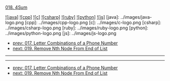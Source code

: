 [018. 4Sum](https://leetcode.com/problems/4sum/)

[![java]](../java/018-4sum.md)
[![cpp]](../cpp/018-4sum.md)
[![c]](../c/018-4sum.md)
[![csharp]](../csharp/018-4sum.md)
[![ruby]](../ruby/018-4sum.md)
[![python]](../python/018-4sum.md)
[![js]](../js/018-4sum.md)
[java]: ../images/java-logo.png
[cpp]: ../images/cpp-logo.png
[c]: ../images/c-logo.png
[csharp]: ../images/csharp-logo.png
[ruby]: ../images/ruby-logo.png
[python]: ../images/python-logo.png
[js]: ../images/js-logo.png

- [prev: 017. Letter Combinations of a Phone Number](017-letter-combinations-of-a-phone-number.md)
- [next: 019. Remove Nth Node From End of List](019-remove-nth-node-from-end-of-list.md)

---



---

- [prev: 017. Letter Combinations of a Phone Number](017-letter-combinations-of-a-phone-number.md)
- [next: 019. Remove Nth Node From End of List](019-remove-nth-node-from-end-of-list.md)
